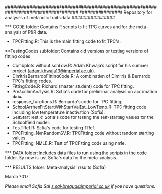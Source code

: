 ###################################################################################
################  Repository for analyses of metabolic traits data ################

*** CODE folder: Contains R scripts to fit TPC curves and for the meta-analysis of P&R data.

 - TPCFitting.R: This is the main fitting code to fit TPC's.

  **TestingCodes subfolder: Contains old versions or testing versions of fitting codes

 - Combplots without schLow.R: Adam Khwaja's script for his summer project (adam.khwaja13@imperial.ac.uk).
 - DimitrisBernardoFittingCode.R: A combination of Dimitris & Bernardo TPC's fitting codes.
 - FittingCode.R: Richard (master student) code for TPC fitting.
 - PreAcclimAnalysis.R: Sofia's code for preliminar analysis on acclimation data.
 - response_functions.R: Bernardo's code for TPC fitting.
 - SchoolArrhenFitStartWithStartValEst_LowTemp.R: TPC fitting code including low temperature inactivation (Sofia).
 - SelfStartTest.R: Sofia's code for testing the self-starting values for the Schoolfield model.
 - TestTRef.R: Sofia's code for testing TRef.
 - TPCFitting_NonRandomSV.R: TPCFitting code without random starting values.
 - TPCFitting_NMLE.R: Test of TPCFitting code using nmle.

 
*** DATA folder: Includes data files to run using the scripts in the code folder. By now is just Sofia's data for the meta-analysis.

*** RESULTS folder: Meta-analysis' results (Sofia)


March 2017

*Please email Sofia Sal <s.sal-bregua@imperial.ac.uk> if you have 
questions.*